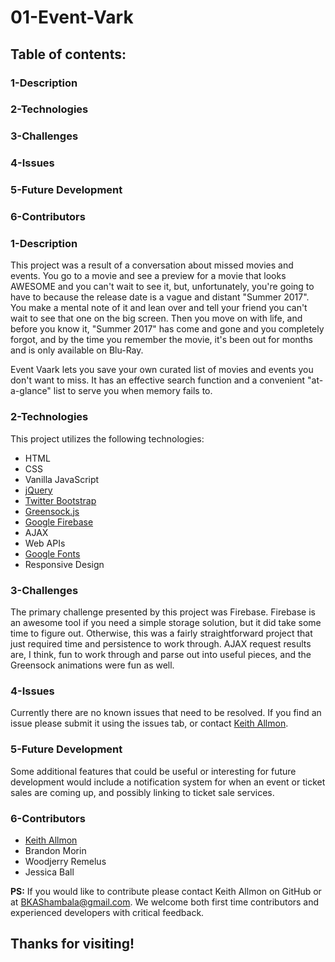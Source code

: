 # 01-Event-Vark

## Table of contents:
  
### 1-Description
### 2-Technologies
### 3-Challenges
### 4-Issues
### 5-Future Development
### 6-Contributors

### 1-Description
This project was a result of a conversation about missed movies and events. You go to a movie and see a preview for a movie that looks AWESOME and you can't wait to see it, but, unfortunately, you're going to have to because the release date is a vague and distant "Summer 2017". You make a mental note of it and lean over and tell your friend you can't wait to see that one on the big screen. Then you move on with life, and before you know it, "Summer 2017" has come and gone and you completely forgot, and by the time you remember the movie, it's been out for months and is only available on Blu-Ray. 

Event Vaark lets you save your own curated list of movies and events you don't want to miss. It has an effective search function and a convenient "at-a-glance" list to serve you when memory fails to.

### 2-Technologies
  This project utilizes the following technologies:
- HTML
- CSS
- Vanilla JavaScript
- [jQuery](https://jquery.com/)
- [Twitter Bootstrap](https://getbootstrap.com/)
- [Greensock.js](https://greensock.com/)
- [Google Firebase](https://firebase.google.com/)
- AJAX
- Web APIs
- [Google Fonts](https://fonts.google.com/)
- Responsive Design

### 3-Challenges
The primary challenge presented by this project was Firebase. Firebase is an awesome tool if you need a simple storage solution, but it did take some time to figure out. Otherwise, this was a fairly straightforward project that just required time and persistence to work through. AJAX request results are, I think, fun to work through and parse out into useful pieces, and the Greensock animations were fun as well.

### 4-Issues
  Currently there are no known issues that need to be resolved. If you find an issue please submit it using the issues tab, or contact [Keith Allmon](https://github.com/Strangebrewer/).
  
### 5-Future Development
Some additional features that could be useful or interesting for future development would include a notification system for when an event or ticket sales are coming up, and possibly linking to ticket sale services.

### 6-Contributors
- [Keith Allmon](https://github.com/Strangebrewer/)
- Brandon Morin
- Woodjerry Remelus
- Jessica Ball

**PS:** If you would like to contribute please contact Keith Allmon on GitHub or at BKAShambala@gmail.com. We welcome both first time contributors and experienced developers with critical feedback. 
## Thanks for visiting!
